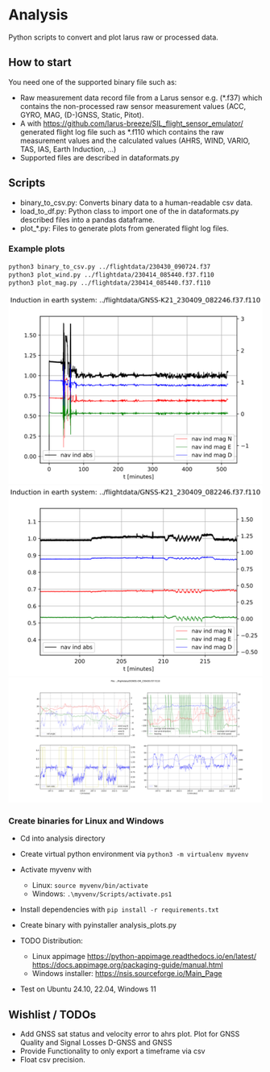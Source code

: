 # Analysis
Python scripts to convert and plot larus raw or processed data. 

## How to start
You need one of the supported binary file such as:
- Raw measurement data record file from a Larus sensor e.g. (*.f37) which contains the non-processed raw sensor 
measurement values (ACC, GYRO, MAG, (D-)GNSS, Static, Pitot). 
- A with https://github.com/larus-breeze/SIL_flight_sensor_emulator/ generated flight log file such as *.f110 
which contains the raw measurement values and the calculated values (AHRS, WIND, VARIO, TAS, IAS, Earth Induction,
...)
- Supported files are described in dataformats.py

## Scripts
- binary_to_csv.py: Converts binary data to a human-readable csv data. 
- load_to_df.py: Python class to import one of the in dataformats.py described files into a pandas dataframe.
- plot_*.py: Files to generate plots from generated flight log files. 

### Example plots

    python3 binary_to_csv.py ../flightdata/230430_090724.f37
    python3 plot_wind.py ../flightdata/230414_085440.f37.f110
    python3 plot_mag.py ../flightdata/230414_085440.f37.f110

![Induction in earth system plot](example_plots/induction_earth.svg)
![Induction in earth system plot](example_plots/induction_earth_zoom.svg)
![Induction in earth system plot](example_plots/wind.svg)


### Create binaries for Linux and Windows
- Cd into analysis directory
- Create virtual python environment via ```python3 -m virtualenv myvenv```
- Activate myvenv with 
  - Linux: ```source myvenv/bin/activate``` 
  - Windows: ```.\myvenv/Scripts/activate.ps1```
- Install dependencies with ```pip install -r requirements.txt```
- Create binary with pyinstaller analysis_plots.py

- TODO Distribution:  
  - Linux appimage  https://python-appimage.readthedocs.io/en/latest/   https://docs.appimage.org/packaging-guide/manual.html
  - Windows installer: https://nsis.sourceforge.io/Main_Page
- Test on Ubuntu 24.10, 22.04,  Windows 11


## Wishlist / TODOs

- Add GNSS sat status and velocity error to ahrs plot. Plot for GNSS Quality and Signal Losses  D-GNSS and GNSS
- Provide Functionality to only export a timeframe via csv
- Float csv precision. 

